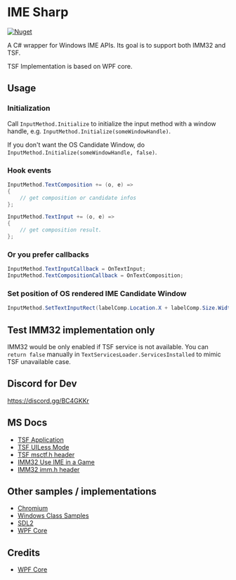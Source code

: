 # IME Sharp
[![Nuget](https://img.shields.io/nuget/v/ImeSharp)](https://www.nuget.org/packages/ImeSharp/)

A C# wrapper for Windows IME APIs. Its goal is to support both IMM32 and TSF.

TSF Implementation is based on WPF core.

## Usage

### Initialization

Call `InputMethod.Initialize` to initialize the input method with a window handle, e.g. `InputMethod.Initialize(someWindowHandle)`.

If you don't want the OS Candidate Window, do `InputMethod.Initialize(someWindowHandle, false)`.

### Hook events

```c#
InputMethod.TextComposition += (o, e) =>
{
    // get composition or candidate infos
};
```

```c#
InputMethod.TextInput += (o, e) =>
{
    // get composition result.
};
```

### Or you prefer callbacks

```c#
InputMethod.TextInputCallback = OnTextInput;
InputMethod.TextCompositionCallback = OnTextComposition;
```

### Set position of OS rendered IME Candidate Window

```c#
InputMethod.SetTextInputRect(labelComp.Location.X + labelComp.Size.Width, labelComp.Location.Y, 0, labelComp.Size.Height);
```

## Test IMM32 implementation only

IMM32 would be only enabled if TSF service is not available.
You can `return false` manually in `TextServicesLoader.ServicesInstalled` to mimic TSF unavailable case.

## Discord for Dev

https://discord.gg/BC4GKKr

## MS Docs

- [TSF Application](https://docs.microsoft.com/en-us/windows/win32/tsf/applications)
- [TSF UILess Mode](https://docs.microsoft.com/en-us/windows/win32/tsf/uiless-mode-overview)
- [TSF msctf.h header](https://docs.microsoft.com/en-us/windows/win32/api/msctf/)
- [IMM32 Use IME in a Game](https://docs.microsoft.com/en-us/windows/win32/dxtecharts/using-an-input-method-editor-in-a-game)
- [IMM32 imm.h header](https://docs.microsoft.com/en-us/windows/win32/api/imm/)

## Other samples / implementations

- [Chromium](https://github.com/chromium/chromium/tree/master/ui/base/ime/win)
- [Windows Class Samples](https://github.com/microsoft/Windows-classic-samples/blob/master/Samples/IME/cpp/SampleIME)
- [SDL2](https://github.com/spurious/SDL-mirror/blob/master/src/video/windows/SDL_windowskeyboard.c)
- [WPF Core](https://github.com/dotnet/wpf/tree/master/src/Microsoft.DotNet.Wpf/src/PresentationCore/System/Windows/Input)

## Credits

- [WPF Core](https://github.com/dotnet/wpf)
